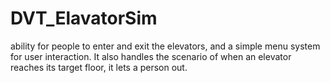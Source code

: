 # DVT_ElavatorSim
ability for people to enter and exit the elevators, and a simple menu system for user interaction. It also handles the scenario of when an elevator reaches its target floor, it lets a person out. 
